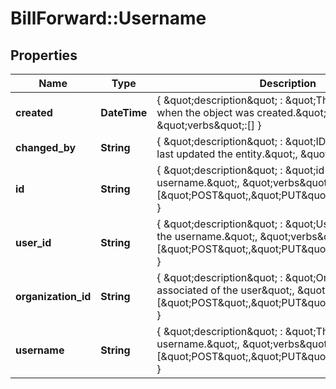 # BillForward::Username

## Properties
Name | Type | Description | Notes
------------ | ------------- | ------------- | -------------
**created** | **DateTime** | { \&quot;description\&quot; : \&quot;The UTC DateTime when the object was created.\&quot;, \&quot;verbs\&quot;:[] } | [optional] 
**changed_by** | **String** | { \&quot;description\&quot; : \&quot;ID of the user who last updated the entity.\&quot;, \&quot;verbs\&quot;:[] } | [optional] 
**id** | **String** | { \&quot;description\&quot; : \&quot;id of the username.\&quot;, \&quot;verbs\&quot;:[\&quot;POST\&quot;,\&quot;PUT\&quot;,\&quot;GET\&quot;] } | [optional] 
**user_id** | **String** | { \&quot;description\&quot; : \&quot;User associated with the username.\&quot;, \&quot;verbs\&quot;:[\&quot;POST\&quot;,\&quot;PUT\&quot;,\&quot;GET\&quot;] } | 
**organization_id** | **String** | { \&quot;description\&quot; : \&quot;Organization associated of the user\&quot;, \&quot;verbs\&quot;:[\&quot;POST\&quot;,\&quot;PUT\&quot;,\&quot;GET\&quot;] } | 
**username** | **String** | { \&quot;description\&quot; : \&quot;The username.\&quot;, \&quot;verbs\&quot;:[\&quot;POST\&quot;,\&quot;PUT\&quot;,\&quot;GET\&quot;] } | 



